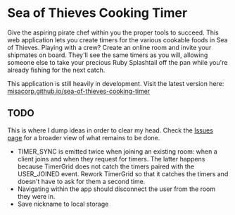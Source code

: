 # Sea of Thieves Cooking Timer

Give the aspiring pirate chef within you the proper tools to succeed. This web application lets you create timers for the various cookable foods in Sea of Thieves. Playing with a crew? Create an online room and invite your shipmates on board. They'll see the same timers as you will, allowing someone else to take your precious Ruby Splashtail off the pan while you're already fishing for the next catch.

This application is still heavily in development. Visit the latest version here: [misacorp.github.io/sea-of-thieves-cooking-timer](https://misacorp.github.io/sea-of-thieves-cooking-timer/)

## TODO

This is where I dump ideas in order to clear my head. Check the [Issues page](https://github.com/Misacorp/sea-of-thieves-cooking-timer/issues) for a broader view of what remains to be done.

- TIMER_SYNC is emitted twice when joining an existing room: when a client joins and when they request for timers. The latter happens because TimerGrid does not catch the timers paired with the USER_JOINED event. Rework TimerGrid so that it catches the timers and doesn't have to ask for them a second time.
- Navigating within the app should disconnect the user from the room they were in.
- Save nickname to local storage